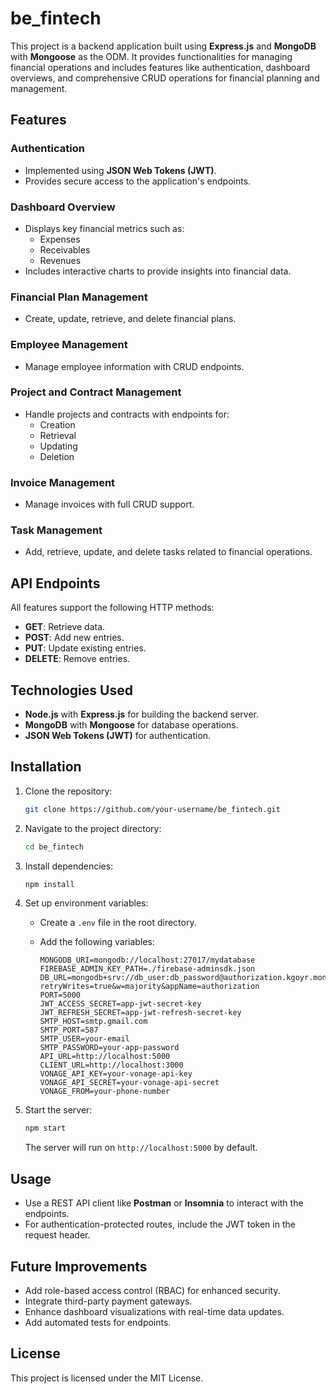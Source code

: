# be_fintech

This project is a backend application built using **Express.js** and **MongoDB** with **Mongoose** as the ODM. It provides functionalities for managing financial operations and includes features like authentication, dashboard overviews, and comprehensive CRUD operations for financial planning and management.

## Features

### Authentication
- Implemented using **JSON Web Tokens (JWT)**.
- Provides secure access to the application's endpoints.

### Dashboard Overview
- Displays key financial metrics such as:
  - Expenses
  - Receivables
  - Revenues
- Includes interactive charts to provide insights into financial data.

### Financial Plan Management
- Create, update, retrieve, and delete financial plans.

### Employee Management
- Manage employee information with CRUD endpoints.

### Project and Contract Management
- Handle projects and contracts with endpoints for:
  - Creation
  - Retrieval
  - Updating
  - Deletion

### Invoice Management
- Manage invoices with full CRUD support.

### Task Management
- Add, retrieve, update, and delete tasks related to financial operations.

## API Endpoints
All features support the following HTTP methods:
- **GET**: Retrieve data.
- **POST**: Add new entries.
- **PUT**: Update existing entries.
- **DELETE**: Remove entries.

## Technologies Used
- **Node.js** with **Express.js** for building the backend server.
- **MongoDB** with **Mongoose** for database operations.
- **JSON Web Tokens (JWT)** for authentication.

## Installation

1. Clone the repository:
   ```bash
   git clone https://github.com/your-username/be_fintech.git
   ```

2. Navigate to the project directory:
   ```bash
   cd be_fintech
   ```

3. Install dependencies:
   ```bash
   npm install
   ```

4. Set up environment variables:
   - Create a `.env` file in the root directory.
   - Add the following variables:

     ```env
     MONGODB_URI=mongodb://localhost:27017/mydatabase
     FIREBASE_ADMIN_KEY_PATH=./firebase-adminsdk.json
     DB_URL=mongodb+srv://db_user:db_password@authorization.kgoyr.mongodb.net/?retryWrites=true&w=majority&appName=authorization
     PORT=5000
     JWT_ACCESS_SECRET=app-jwt-secret-key
     JWT_REFRESH_SECRET=app-jwt-refresh-secret-key
     SMTP_HOST=smtp.gmail.com
     SMTP_PORT=587
     SMTP_USER=your-email
     SMTP_PASSWORD=your-app-password
     API_URL=http://localhost:5000
     CLIENT_URL=http://localhost:3000
     VONAGE_API_KEY=your-vonage-api-key
     VONAGE_API_SECRET=your-vonage-api-secret
     VONAGE_FROM=your-phone-number
     ```

5. Start the server:
   ```bash
   npm start
   ```
   The server will run on `http://localhost:5000` by default.

## Usage
- Use a REST API client like **Postman** or **Insomnia** to interact with the endpoints.
- For authentication-protected routes, include the JWT token in the request header.

## Future Improvements
- Add role-based access control (RBAC) for enhanced security.
- Integrate third-party payment gateways.
- Enhance dashboard visualizations with real-time data updates.
- Add automated tests for endpoints.

## License
This project is licensed under the MIT License.

